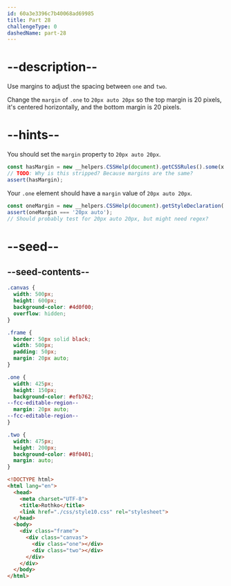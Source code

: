 ```yaml
---
id: 60a3e3396c7b40068ad69985
title: Part 28
challengeType: 0
dashedName: part-28
---
```


# --description--

Use margins to adjust the spacing between `one` and `two`.

Change the `margin` of `.one` to `20px auto 20px` so the top margin is 20 pixels, it's centered horizontally, and the bottom margin is 20 pixels.

# --hints--

You should set the `margin` property to `20px auto 20px`.

```js
const hasMargin = new __helpers.CSSHelp(document).getCSSRules().some(x => x.style.margin === '20px auto');
// TODO: Why is this stripped? Because margins are the same?
assert(hasMargin);
```

Your `.one` element should have a `margin` value of `20px auto 20px`.

```js
const oneMargin = new __helpers.CSSHelp(document).getStyleDeclaration('.one').getPropertyValue('margin');
assert(oneMargin === '20px auto');
// Should probably test for 20px auto 20px, but might need regex?
```

# --seed--

## --seed-contents--

```css
.canvas {
  width: 500px;
  height: 600px;
  background-color: #4d0f00;
  overflow: hidden;
}

.frame {
  border: 50px solid black;
  width: 500px;
  padding: 50px;
  margin: 20px auto;
}

.one {
  width: 425px;
  height: 150px;
  background-color: #efb762;
--fcc-editable-region--
  margin: 20px auto;
--fcc-editable-region--
}

.two {
  width: 475px;
  height: 200px;
  background-color: #8f0401;
  margin: auto;
}
```

```html
<!DOCTYPE html>
<html lang="en">
  <head>
    <meta charset="UTF-8">
    <title>Rothko</title>
    <link href="./css/style10.css" rel="stylesheet">
  </head>
  <body>
    <div class="frame">
      <div class="canvas">
        <div class="one"></div>
        <div class="two"></div>
      </div>
    </div>
  </body>
</html>
```

